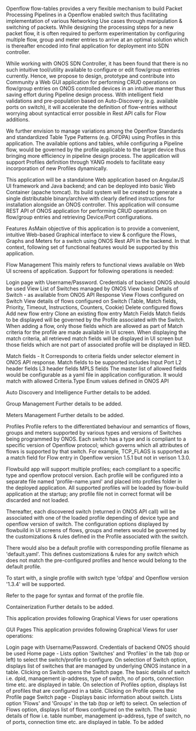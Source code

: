 Openflow flow-tables provides a very flexible mechanism to build Packet Processing Pipelines in a Openflow enabled switch thus facilitating implementation of various Networking Use cases through manipulation & switching of packets. While designing the processing steps for a new packet flow, it is often required to perform experimentation by configuring multiple flow, group and meter entries to arrive at an optimal solution which is thereafter encoded into final application for deployment into SDN controller.

While working with ONOS SDN Controller, it has been found that there is no such intuitive tool/utility available to configure or edit flow/group entries currently. Hence, we propose to design, prototype and contribute into Community a Web GUI application for performing CRUD operations on flow/group entries on ONOS controlled devices in an intuitive manner thus saving effort during Pipeline design process. With intelligent field validations and pre-population based on Auto-Discovery (e.g. available ports on switch), it will accelerate the definition of flow-entries without worrying about syntactical error possible in Rest API calls for Flow additions.

We further envision to manage variations among the Openflow Standards and standardized Table Type Patterns (e.g. OFDPA) using Profiles in this application. The available options and tables, while configuring a Pipeline flow, would be governed by the profile applicable to the target device thus bringing more efficiency in pipeline design process. The application will support Profiles definition through YANG models to facilitate easy incorporation of new Profiles dynamically.

This application will be a standalone Web application based on AngularJS UI framework and Java backend; and can be deployed into basic Web Container (apache tomcat). Its build system will be created to generate a single distributable binary/archive with clearly defined instructions for installation alongside an ONOS controller. This application will consume REST API of ONOS application for performing CRUD operations on flow/group entries and retrieving Device/Port configurations.

Features
AsMain objective of this application is to provide a convenient, intuitive Web-based Graphical interface to view & configure the Flows, Graphs and Meters for a switch using ONOS Rest API in the backend. In that context, following set of functional features would be supported by this application.

Flow Management
This mainly refers to functional views available on Web UI screens of application. Support for following operations is needed:

Login page with Username/Password. Credentials of backend ONOS should be used
View List of Switches managed by ONOS
View basic Details of Switch - as available from ONOS API Response
View Flows configured on Switch
View details of flows configured on Switch (Table, Match fields, Priority, Timeout, Instructions, Counters, Cookie)
Delete configured flows
Add new flow entry
Clone an existing flow entry
Match Fields
Match fields to be displayed will be governed by the Profile associated with the Switch. When adding a flow, only those fields which are allowed as part of Match criteria for the profile are made available in UI screen. When displaying the match criteria, all retrieved match fields will be displayed in UI screen but those fields which are not part of associated profile will be displayed in RED.

Match fields - It Corresponds to criteria fields under selector element in ONOS API response. Match fields to be supported includes
Input Port
L2 header fields
L3 header fields
MPLS fields
The master list of allowed fields would be configurable as a yaml file in application configuration. It would match with allowed Criteria.Type Enum values defined in ONOS API

Auto Discovery and Intelligence
Further details to be added.

Group Management
Further details to be added.

Meters Management
Further details to be added.

Profiles
Profile refers to the differentiated behaviour and semantics of flows, groups and meters supported by various types and versions of Switches being programmed by ONOS. Each switch has a type and is compliant to a specific version of Openflow protocol; which governs which all attributes of flows is supported by that switch. For example, TCP_FLAGS is supported as a match field for Flow entry in Openflow version 1.5.1 but not in verison 1.3.0.

Flowbuild app will support multiple profiles; each compliant to a specific type and openflow protocol version. Each profile will be configured into a separate file named 'profile-name.yaml' and placed into profiles folder in the deployed application. All supported profiles will be loaded by flow-build application at the startup; any profile file not in correct format will be discarded and not loaded.

Thereafter, each discovered switch (returned in ONOS API call) will be associated with one of the loaded profile depending of device type and openflow version of switch. The configuration options displayed by flowbuild in UI screens of flows, groups and meters would be governed by the customizations & rules defined in the Profile associated with the switch.

There would also be a default profile with corresponding profile filename as 'default.yaml'. This defines customizations & rules for any switch which does not match the pre-configured profiles and hence would belong to the default profile.

To start with, a single profile with switch type 'ofdpa' and Openflow version '1.3.4' will be supported.

Refer to the page for syntax and format of the profile file.

Containerization
Further details to be added.

This application provides following Graphical Views for user operations

GUI Pages
This application provides following Graphical Views for user operations:

Login page with Username/Password. Credentials of backend ONOS should be used
Home page - Lists option 'Switches' and 'Profiles' in the tab (top or left) to select the switch/profile to configure.
On selection of Switch option, displays list of switches that are managed by underlying ONOS instance in a table. Clicking on Switch opens the Switch page. The basic details of switch i.e. dpid, management ip-address, type of switch, no of ports, connection time etc. are displayed in table.
On selection of Profiles option, displays list of profiles that are configured in a table. Clicking on Profile opens the Profile page
Switch page - Displays basic information about switch. Lists option 'Flows' and 'Groups' in the tab (top or left) to select.
On selection of Flows option, displays list of flows configured on the switch. The basic details of flow i.e. table number, management ip-address, type of switch, no of ports, connection time etc. are displayed in table.
To be added